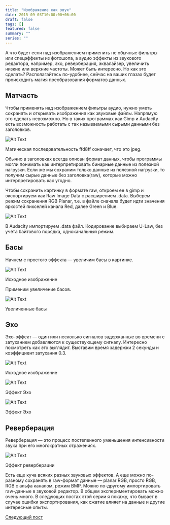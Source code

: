 ```yaml
---
title: "Изображение как звук"
date: 2015-09-03T10:00:00+06:00
draft: false
tags: []
featured: false
summary: ""
series: ""
---
```


А что будет если над изображением применить не обычные фильтры или спецэффекты из фотошопа, а аудио эффекты из звукового редактора, например, эхо, реверберация, эквалайзер, увеличить низкие или верхние частоты. Может быть интересно. Но как это сделать? Располагайтесь по-удобнее, сейчас на ваших глазах будет происходить магия преобразования форматов данных.

## Матчасть

Чтобы применять над изображением фильтры аудио, нужно уметь сохранять и открывать изображения как звуковые файлы. Напрямую это сделать невозможно. Но в таких программах как Gimp и Audacity есть возможность работать с так называемыми сырыми данными без заголовков.

![Alt Text](https://dev-to-uploads.s3.amazonaws.com/i/563fhrnu9rzw8pi1svrk.png)
<figcaption>Магическая последовательность ffd8ff означает, что это jpeg.</figcaption>

Обычно в заголовках всегда описан формат данных, чтобы программы могли понимать как интерпретировать бинарные данные из полезной нагрузки. Если же мы сохраним только данные из полезной нагрузки, то получим сырые данные без заголовка(raw), которые можно интерпретировать как угодно.

Чтобы сохранить картинку в формате raw, откроем ее в gimp и экспортируем как Raw Image Data с расширением .data. Выберем режим сохранения RGB Planar, т.е. в файле сначала будет идти значения яркостей пикселей канала Red, далее Green и Blue.

![Alt Text](https://dev-to-uploads.s3.amazonaws.com/i/72ml0czv3uke1q4iuty4.png)

В Audacity импортируем .data файл. Кодирование выбираем U-Law, без учёта байтового порядка, одноканальный режим.

## Басы

Начнем с простого эффекта — увеличим басы в картинке.

![Alt Text](https://dev-to-uploads.s3.amazonaws.com/i/9xfamigwqqeidva0o0yz.jpeg)
<figcaption>Исходное изображение</figcaption>

Применим увеличение басов.

![Alt Text](https://dev-to-uploads.s3.amazonaws.com/i/hjq5kjw3htv003g17do3.jpeg)
<figcaption>Увеличенные басы</figcaption>

## Эхо

Эхо-эффект — один или несколько сигналов задержанные во времени с затуханием добавляются к существующему сигналу. Интересно посмотреть как это выглядит. Выставим время задержки 2 секунды и коэффициент затухания 0.3.

![Alt Text](https://dev-to-uploads.s3.amazonaws.com/i/0z8gubnemmtxwpl7kcif.jpeg)
<figcaption>Исходное изображение</figcaption>

![Alt Text](https://dev-to-uploads.s3.amazonaws.com/i/3ec2hmkaeoyz0hxv6ls0.jpeg)
<figcaption>Эффект Эхо</figcaption>

![Alt Text](https://dev-to-uploads.s3.amazonaws.com/i/e1gw2l0nduhw28t1xf6b.jpeg)
<figcaption>Эффект Эхо</figcaption>

## Реверберация

Реверберация — это процесс постепенного уменьшения интенсивности звука при его многократных отражениях.

![Alt Text](https://dev-to-uploads.s3.amazonaws.com/i/o0jg8fnbli3lwkys3ekm.jpeg)
<figcaption>Эффект реверберации</figcaption>

Есть еще куча всяких разных звуковых эффектов. А еще можно по-разному сохранять в raw-формат данные — planar RGB, просто RGB, RGB с альфа каналом, режим BMP. Можно по-другому импортировать raw-данные в звуковой редактор. В общем экспериментировать можно очень много. В следующих постах этой серии я покажу, что бывает в случае ошибки экспортирования, как сжатие влияет на данные и другие интересные опыты.

[Следующий пост](https://medium.com/%D0%B7%D0%B2%D1%83%D0%BA%D0%B8-%D0%BA%D0%B0%D1%80%D1%82%D0%B8%D0%BD%D1%8B/%D0%BD%D0%B0%D0%B3%D0%BB%D1%8F%D0%B4%D0%BD%D0%B0%D1%8F-%D0%BE%D0%B1%D1%80%D0%B0%D0%B1%D0%BE%D1%82%D0%BA%D0%B0-%D1%81%D0%B8%D0%B3%D0%BD%D0%B0%D0%BB%D0%BE%D0%B2-c5a313765e04)
